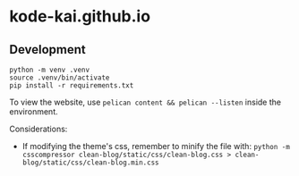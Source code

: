 # kode-kai.github.io

## Development  

```
python -m venv .venv
source .venv/bin/activate
pip install -r requirements.txt
```

To view the website, use `pelican content && pelican --listen` inside the environment.

Considerations:  

 - If modifying the theme's css, remember to minify the file with: `python -m csscompressor clean-blog/static/css/clean-blog.css > clean-blog/static/css/clean-blog.min.css`